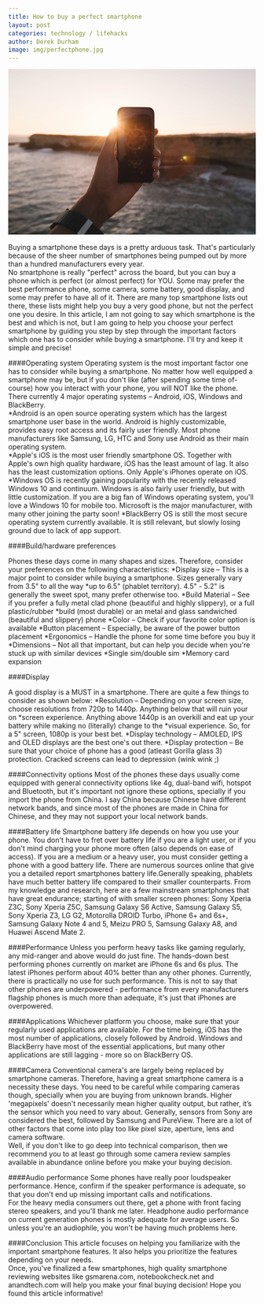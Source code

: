 ```yaml
---
title: How to buy a perfect smartphone 
layout: post
categories: technology / lifehacks
author: Derek Durham
image: img/perfectphone.jpg
---
```


![A perfect smartphone](/img/perfectphone2.jpg)
 
Buying a smartphone these days is a pretty arduous task. That's particularly because of the sheer number of smartphones being pumped out by more than a hundred manufacturers every year.  
No smartphone is really "perfect" across the board, but you can buy a phone which is perfect (or almost perfect) for YOU. Some may prefer the best performance phone, some camera, some battery, good display, and some may prefer to have all of it. 
There are many top smartphone lists out there, these lists might help you buy a very good phone, but not the perfect one you desire. In this article, I am not going to say which smartphone is the best and which is not, but I am going to help you choose your perfect smartphone by guiding you step by step through the important factors which one has to consider while buying a smartphone. I'll try and keep it simple and precise!  

####Operating system 
Operating system is the most important factor one has to consider while buying a smartphone. No matter how well equipped a smartphone may be, but if you don't like (after spending some time of-course) how you interact with your phone, you will NOT like the phone. There currently 4 major operating systems – Android, iOS, Windows and BlackBerry.  
*Android is an open source operating system which has the largest smartphone user base in the world. Android is highly customizable, provides easy root access and its fairly user friendly. Most phone manufacturers like Samsung, LG, HTC and Sony use Android as their main operating system.  
*Apple's iOS is the most user friendly smartphone OS. Together with Apple's own high quality hardware, iOS has the least amount of lag. It also has the least customization options. Only Apple's iPhones operate on iOS. 
*Windows OS is recently gaining popularity with the recently released Windows 10 and continuum. Windows is also fairly user friendly, but with little customization. If you are a big fan of Windows operating system, you'll love a Windows 10 for mobile too. Microsoft is the major manufacturer, with many other joining the party soon! 
*BlackBerry OS is still the most secure operating system currently available. It is still relevant, but slowly losing ground due to lack of app support. 

####Build/hardware preferences 

Phones these days come in many shapes and sizes. Therefore, consider your preferences on the following characteristics: 
*Display size – This is a major point to consider while buying a smartphone. Sizes generally vary from 3.5" to all the way *up to 6.5" (phablet territory). 4.5" - 5.2" is generally the sweet spot, many prefer otherwise too. 
*Build Material – See if you prefer a fully metal clad phone (beautiful and highly slippery), or a full plastic/rubber *build (most durable) or an metal and glass sandwiched (beautiful and slippery) phone 
*Color – Check if your favorite color option is available 
*Button placement – Especially, be aware of the power button placement 
*Ergonomics – Handle the phone for some time before you buy it 
*Dimensions – Not all that important, but can help you decide when you're stuck up with similar devices 
*Single sim/double sim 
*Memory card expansion 
 
####Display

A good display is a MUST in a smartphone. There are quite a few things to consider as shown below: 
*Resolution – Depending on your screen size, choose resolutions from 720p to 1440p. Anything below that will ruin your on *screen experience. Anything above 1440p is an overkill and eat up your battery while making no (literally) change to the *visual experience. So, for a 5" screen, 1080p is your best bet. 
*Display technology – AMOLED, IPS and OLED displays are the best one's out there. 
*Display protection – Be sure that your choice of phone has a good (atleast Gorilla glass 3) protection. Cracked screens can lead to depression (wink wink ;) 

####Connectivity options 
Most of the phones these days usually come equipped with general connectivity options like 4g, dual-band wifi, hotspot and Bluetooth, but it's important not ignore these options, specially if you import the phone from China. I say China because Chinese have different network bands, and since most of the phones are made in China for Chinese, and they may not support your local network bands.  

####Battery life 
Smartphone battery life depends on how you use your phone. You don't have to fret over battery life if you are a light user, or if you don't mind charging your phone more often (also depends on ease of access). If you are a medium or a heavy user, you must consider getting a phone with a good battery life. There are numerous sources online that give you a detailed report smartphones battery life.Generally speaking, phablets have much better battery life compared to their smaller counterparts. 
From my knowledge and research, here are a few mainstream smartphones that have great endurance; starting of with smaller screen phones: Sony Xperia Z3C, Sony Xperia Z5C, Samsung Galaxy S6 Active, Samsung Galaxy S5, Sony Xperia Z3, LG G2, Motorolla DROID Turbo, iPhone 6+ and 6s+, Samsung Galaxy Note 4 and 5, Meizu PRO 5, Samsung Galaxy A8, and Huawei Ascend Mate 2. 

####Performance 
Unless you perform heavy tasks like gaming regularly, any mid-ranger and above would do just fine. The hands-down best performing phones currently on market are iPhone 6s and 6s plus. The latest iPhones perform about 40% better than any other phones. Currently, there is practically no use for such performance. This is not to say that other phones are underpowered - performance from every manufacturers flagship phones is much more than adequate, it's just that iPhones are overpowered. 

####Applications 
Whichever platform you choose, make sure that your regularly used applications are available. For the time being, iOS has the most number of applications, closely followed by Android. Windows and BlackBerry have most of the essential applications, but many other applications are still lagging - more so on BlackBerry OS. 

####Camera 
Conventional camera's are largely being replaced by smartphone cameras. Therefore, having a great smartphone camera is a necessity these days. You need to be careful while comparing cameras though, specially when you are buying from unknown brands. Higher 'megapixels' doesn't necessarily mean higher quality output, but rather, it’s the sensor which you need to vary about. Generally, sensors from Sony are considered the best, followed by Samsung and PureView. There are a lot of other factors that come into play too like pixel size, aperture, lens and camera software.  
Well, if you don't like to go deep into technical comparison, then we recommend you to at least go through some camera review samples available in abundance online before you make your buying decision. 

####Audio performance 
Some phones have really poor loudspeaker performance. Hence, confirm if the speaker performance is adequate, so that you don't end up missing important calls and notifications.  
For the heavy media consumers out there, get a phone with front facing stereo speakers, and you'll thank me later. 
Headphone audio performance on current generation phones is mostly adequate for average users. So unless you're an audiophile, you won't be having much problems here. 

####Conclusion 
This article focuses on helping you familiarize with the important smartphone features. It also helps you prioritize the features depending on your needs.  
Once, you've finalized a few smartphones, high quality smartphone reviewing websites like gsmarena.com, notebookcheck.net and anandtech.com will help you make your final buying decision! 
Hope you found this article informative! 
 
 
 
 